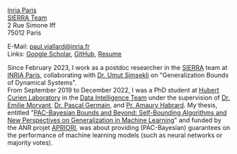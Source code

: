 [Inria Paris](https://www.inria.fr/fr/centre-inria-de-paris)  
[SIERRA Team](https://www.di.ens.fr/sierra/)  
2 Rue Simone Iff  
75012 Paris  

E-Mail: [paul.viallard@inria.fr](mailto:paul.viallard@inria.fr)  
Links: [Google Scholar](https://scholar.google.fr/citations?hl=en&user=k-5mpncAAAAJ), [GitHub](https://github.com/paulviallard), [Resume](/assets/resume.pdf)

Since February 2023, I work as a postdoc researcher in the [SIERRA](https://www.di.ens.fr/sierra/) team at [INRIA Paris](https://www.inria.fr/fr/centre-inria-de-paris), collaborating with [Dr. Umut Şimşekli](https://www.di.ens.fr/umut.simsekli/) on "Generalization Bounds of Dynamical Systems".  
From September 2019 to December 2022, I was a PhD student at [Hubert Curien Laboratory](https://laboratoirehubertcurien.univ-st-etienne.fr/en/teams/data-intelligence.html) in the [Data Intelligence Team](https://laboratoirehubertcurien.univ-st-etienne.fr/en/teams/data-intelligence.html) under the supervision of [Dr. Emilie Morvant](https://perso.univ-st-etienne.fr/me63854h/), [Dr. Pascal Germain](http://www.pascalgermain.info), and [Pr. Amaury Habrard](https://perso.univ-st-etienne.fr/habrarda/). My thesis, entitled "[PAC-Bayesian Bounds and Beyond: Self-Bounding Algorithms and New Perspectives on Generalization in Machine Learning](https://www.theses.fr/s229105)" and funded by the ANR projet [APRIORI](https://project.inria.fr/apriori/), was about providing (PAC-Bayesian) guarantees on the performance of machine learning models (such as neural networks or majority votes).
